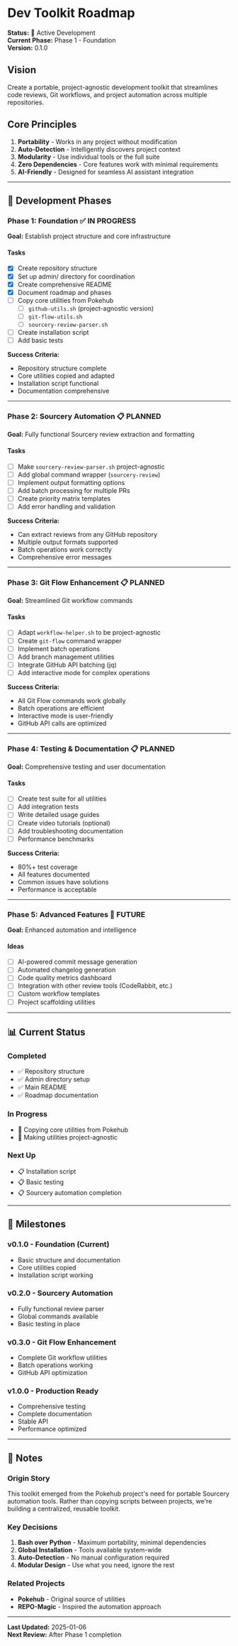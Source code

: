 # Dev Toolkit Roadmap

**Status:** 🚧 Active Development  
**Current Phase:** Phase 1 - Foundation  
**Version:** 0.1.0

## Vision

Create a portable, project-agnostic development toolkit that streamlines code reviews, Git workflows, and project automation across multiple repositories.

## Core Principles

1. **Portability** - Works in any project without modification
2. **Auto-Detection** - Intelligently discovers project context
3. **Modularity** - Use individual tools or the full suite
4. **Zero Dependencies** - Core features work with minimal requirements
5. **AI-Friendly** - Designed for seamless AI assistant integration

---

## 🎯 Development Phases

### Phase 1: Foundation ✅ IN PROGRESS
**Goal:** Establish project structure and core infrastructure

#### Tasks
- [x] Create repository structure
- [x] Set up admin/ directory for coordination
- [x] Create comprehensive README
- [x] Document roadmap and phases
- [ ] Copy core utilities from Pokehub
  - [ ] `github-utils.sh` (project-agnostic version)
  - [ ] `git-flow-utils.sh`
  - [ ] `sourcery-review-parser.sh`
- [ ] Create installation script
- [ ] Add basic tests

**Success Criteria:**
- Repository structure complete
- Core utilities copied and adapted
- Installation script functional
- Documentation comprehensive

---

### Phase 2: Sourcery Automation 📋 PLANNED
**Goal:** Fully functional Sourcery review extraction and formatting

#### Tasks
- [ ] Make `sourcery-review-parser.sh` project-agnostic
- [ ] Add global command wrapper (`sourcery-review`)
- [ ] Implement output formatting options
- [ ] Add batch processing for multiple PRs
- [ ] Create priority matrix templates
- [ ] Add error handling and validation

**Success Criteria:**
- Can extract reviews from any GitHub repository
- Multiple output formats supported
- Batch operations work correctly
- Comprehensive error messages

---

### Phase 3: Git Flow Enhancement 📋 PLANNED
**Goal:** Streamlined Git workflow commands

#### Tasks
- [ ] Adapt `workflow-helper.sh` to be project-agnostic
- [ ] Create `git-flow` command wrapper
- [ ] Implement batch operations
- [ ] Add branch management utilities
- [ ] Integrate GitHub API batching (jq)
- [ ] Add interactive mode for complex operations

**Success Criteria:**
- All Git Flow commands work globally
- Batch operations are efficient
- Interactive mode is user-friendly
- GitHub API calls are optimized

---

### Phase 4: Testing & Documentation 📋 PLANNED
**Goal:** Comprehensive testing and user documentation

#### Tasks
- [ ] Create test suite for all utilities
- [ ] Add integration tests
- [ ] Write detailed usage guides
- [ ] Create video tutorials (optional)
- [ ] Add troubleshooting documentation
- [ ] Performance benchmarks

**Success Criteria:**
- 80%+ test coverage
- All features documented
- Common issues have solutions
- Performance is acceptable

---

### Phase 5: Advanced Features 🔮 FUTURE
**Goal:** Enhanced automation and intelligence

#### Ideas
- [ ] AI-powered commit message generation
- [ ] Automated changelog generation
- [ ] Code quality metrics dashboard
- [ ] Integration with other review tools (CodeRabbit, etc.)
- [ ] Custom workflow templates
- [ ] Project scaffolding utilities

---

## 📊 Current Status

### Completed
- ✅ Repository structure
- ✅ Admin directory setup
- ✅ Main README
- ✅ Roadmap documentation

### In Progress
- 🚧 Copying core utilities from Pokehub
- 🚧 Making utilities project-agnostic

### Next Up
- 📋 Installation script
- 📋 Basic testing
- 📋 Sourcery automation completion

---

## 🎯 Milestones

### v0.1.0 - Foundation (Current)
- Basic structure and documentation
- Core utilities copied
- Installation script working

### v0.2.0 - Sourcery Automation
- Fully functional review parser
- Global commands available
- Basic testing in place

### v0.3.0 - Git Flow Enhancement
- Complete Git workflow utilities
- Batch operations working
- GitHub API optimization

### v1.0.0 - Production Ready
- Comprehensive testing
- Complete documentation
- Stable API
- Performance optimized

---

## 📝 Notes

### Origin Story
This toolkit emerged from the Pokehub project's need for portable Sourcery automation tools. Rather than copying scripts between projects, we're building a centralized, reusable toolkit.

### Key Decisions
1. **Bash over Python** - Maximum portability, minimal dependencies
2. **Global Installation** - Tools available system-wide
3. **Auto-Detection** - No manual configuration required
4. **Modular Design** - Use what you need, ignore the rest

### Related Projects
- **Pokehub** - Original source of utilities
- **REPO-Magic** - Inspired the automation approach

---

**Last Updated:** 2025-01-06  
**Next Review:** After Phase 1 completion

